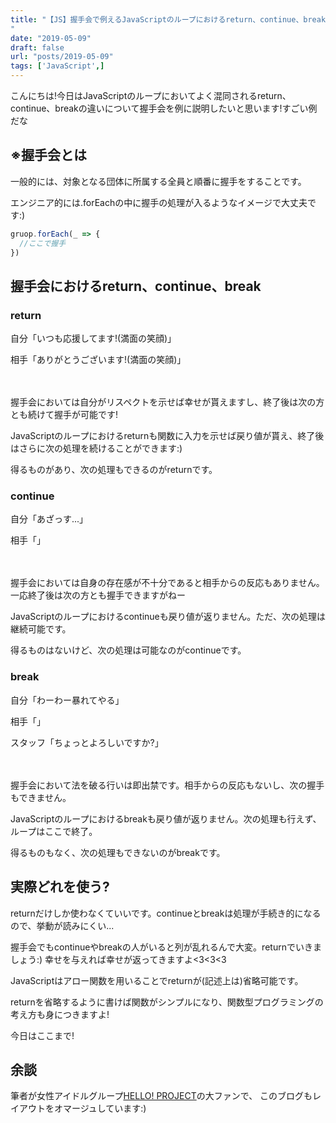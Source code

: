 ```yaml
---
title: "【JS】握手会で例えるJavaScriptのループにおけるreturn、continue、breakの違い
"
date: "2019-05-09"
draft: false
url: "posts/2019-05-09"
tags: ['JavaScript',]
---
```


こんにちは!今日はJavaScriptのループにおいてよく混同されるreturn、continue、breakの違いについて握手会を例に説明したいと思います!すごい例だな

## ※握手会とは

一般的には、対象となる団体に所属する全員と順番に握手をすることです。

エンジニア的には.forEachの中に握手の処理が入るようなイメージで大丈夫です:)

```javascript
gruop.forEach(_ => {
  //ここで握手
})
```

## 握手会におけるreturn、continue、break

### return
自分「いつも応援してます!(満面の笑顔)」

相手「ありがとうございます!(満面の笑顔)」

　

握手会においては自分がリスペクトを示せば幸せが貰えますし、終了後は次の方とも続けて握手が可能です!

JavaScriptのループにおけるreturnも関数に入力を示せば戻り値が貰え、終了後はさらに次の処理を続けることができます:)

得るものがあり、次の処理もできるのがreturnです。

### continue

自分「あざっす...」

相手「」

　

握手会においては自身の存在感が不十分であると相手からの反応もありません。
一応終了後は次の方とも握手できますがねー

JavaScriptのループにおけるcontinueも戻り値が返りません。ただ、次の処理は継続可能です。

得るものはないけど、次の処理は可能なのがcontinueです。

### break

自分「わーわー暴れてやる」

相手「」

スタッフ「ちょっとよろしいですか?」

　

握手会において法を破る行いは即出禁です。相手からの反応もないし、次の握手もできません。

JavaScriptのループにおけるbreakも戻り値が返りません。次の処理も行えず、ループはここで終了。

得るものもなく、次の処理もできないのがbreakです。

## 実際どれを使う?

returnだけしか使わなくていいです。continueとbreakは処理が手続き的になるので、挙動が読みにくい...

握手会でもcontinueやbreakの人がいると列が乱れるんで大変。returnでいきましょう:)
幸せを与えれば幸せが返ってきますよ<3<3<3

JavaScriptはアロー関数を用いることでreturnが(記述上は)省略可能です。

returnを省略するように書けば関数がシンプルになり、関数型プログラミングの考え方も身につきますよ!

今日はここまで!

## 余談

筆者が女性アイドルグループ[HELLO! PROJECT](http://www.helloproject.com/)の大ファンで、
このブログもレイアウトをオマージュしています:)

